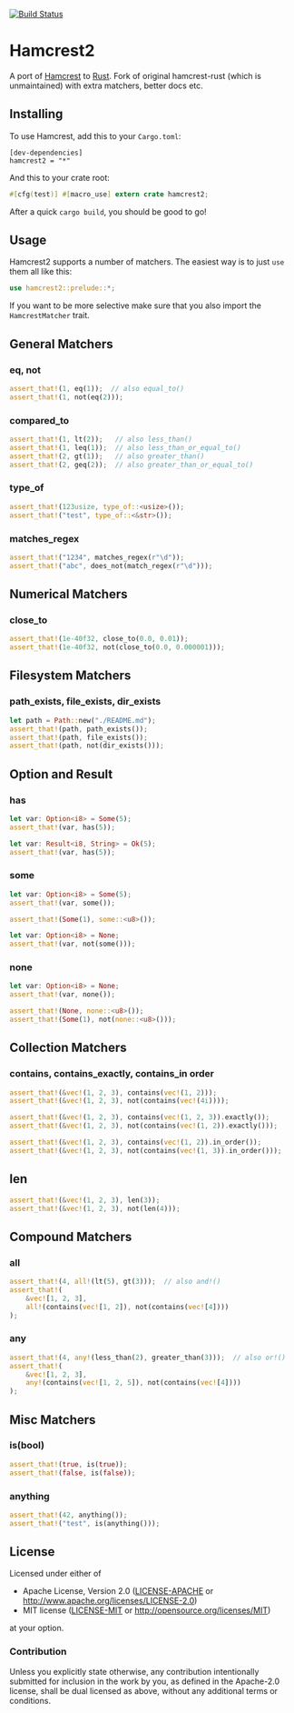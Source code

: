 [![Build Status](https://travis-ci.org/Valloric/hamcrest2-rust.svg?branch=master)](https://travis-ci.org/Valloric/hamcrest2-rust)

# Hamcrest2

A port of [Hamcrest](http://hamcrest.org/) to [Rust](http://rust-lang.org).
Fork of original hamcrest-rust (which is unmaintained) with extra matchers,
better docs etc.

## Installing

To use Hamcrest, add this to your `Cargo.toml`:

```
[dev-dependencies]
hamcrest2 = "*"
```

And this to your crate root:

``` rust
#[cfg(test)] #[macro_use] extern crate hamcrest2;
```

After a quick `cargo build`, you should be good to go!

## Usage

Hamcrest2 supports a number of matchers. The easiest way is to just `use` them all like this:

``` rust
use hamcrest2::prelude::*;
```

If you want to be more selective make sure that you also import the `HamcrestMatcher` trait.

## General Matchers

### eq, not

``` rust
assert_that!(1, eq(1));  // also equal_to()
assert_that!(1, not(eq(2)));
```

### compared_to

``` rust
assert_that!(1, lt(2));   // also less_than()
assert_that!(1, leq(1));  // also less_than_or_equal_to()
assert_that!(2, gt(1));   // also greater_than()
assert_that!(2, geq(2));  // also greater_than_or_equal_to()
```

### type_of

``` rust
assert_that!(123usize, type_of::<usize>());
assert_that!("test", type_of::<&str>());
```

### matches_regex

``` rust
assert_that!("1234", matches_regex(r"\d"));
assert_that!("abc", does_not(match_regex(r"\d")));
```

## Numerical Matchers

### close_to

``` rust
assert_that!(1e-40f32, close_to(0.0, 0.01));
assert_that!(1e-40f32, not(close_to(0.0, 0.000001)));
```

## Filesystem Matchers

### path_exists, file_exists, dir_exists

``` rust
let path = Path::new("./README.md");
assert_that!(path, path_exists());
assert_that!(path, file_exists());
assert_that!(path, not(dir_exists()));
```

## Option and Result

### has

``` rust
let var: Option<i8> = Some(5);
assert_that!(var, has(5));

let var: Result<i8, String> = Ok(5);
assert_that!(var, has(5));
```

### some

``` rust
let var: Option<i8> = Some(5);
assert_that!(var, some());

assert_that!(Some(1), some::<u8>());

let var: Option<i8> = None;
assert_that!(var, not(some()));
```

### none

``` rust
let var: Option<i8> = None;
assert_that!(var, none());

assert_that!(None, none::<u8>());
assert_that!(Some(1), not(none::<u8>()));
```

## Collection Matchers

### contains, contains_exactly, contains_in order

``` rust
assert_that!(&vec!(1, 2, 3), contains(vec!(1, 2)));
assert_that!(&vec!(1, 2, 3), not(contains(vec!(4i))));

assert_that!(&vec!(1, 2, 3), contains(vec!(1, 2, 3)).exactly());
assert_that!(&vec!(1, 2, 3), not(contains(vec!(1, 2)).exactly()));

assert_that!(&vec!(1, 2, 3), contains(vec!(1, 2)).in_order());
assert_that!(&vec!(1, 2, 3), not(contains(vec!(1, 3)).in_order()));
```

## len
```rust
assert_that!(&vec!(1, 2, 3), len(3));
assert_that!(&vec!(1, 2, 3), not(len(4)));
```

## Compound Matchers

### all

``` rust
assert_that!(4, all!(lt(5), gt(3)));  // also and!()
assert_that!(
    &vec![1, 2, 3],
    all!(contains(vec![1, 2]), not(contains(vec![4])))
);
```

### any

``` rust
assert_that!(4, any!(less_than(2), greater_than(3)));  // also or!()
assert_that!(
    &vec![1, 2, 3],
    any!(contains(vec![1, 2, 5]), not(contains(vec![4])))
);
```

## Misc Matchers

### is(bool)

``` rust
assert_that!(true, is(true));
assert_that!(false, is(false));
```

### anything

``` rust
assert_that!(42, anything());
assert_that!("test", is(anything()));
```

## License

Licensed under either of

 * Apache License, Version 2.0 ([LICENSE-APACHE](LICENSE-APACHE) or
   http://www.apache.org/licenses/LICENSE-2.0)
 * MIT license ([LICENSE-MIT](LICENSE-MIT) or http://opensource.org/licenses/MIT)

at your option.

### Contribution

Unless you explicitly state otherwise, any contribution intentionally submitted for inclusion in the
work by you, as defined in the Apache-2.0 license, shall be dual licensed as above, without any
additional terms or conditions.
